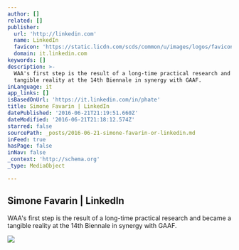 ```yaml
---
author: []
related: []
publisher:
  url: 'http://linkedin.com'
  name: LinkedIn
  favicon: 'https://static.licdn.com/scds/common/u/images/logos/favicons/v1/favicon.ico'
  domain: it.linkedin.com
keywords: []
description: >-
  WAA's first step is the result of a long-time practical research and became a
  tangible reality at the 14th Biennale in synergy with GAAF.
inLanguage: it
app_links: []
isBasedOnUrl: 'https://it.linkedin.com/in/phate'
title: Simone Favarin | LinkedIn
datePublished: '2016-06-21T21:19:51.660Z'
dateModified: '2016-06-21T21:18:12.574Z'
starred: false
sourcePath: _posts/2016-06-21-simone-favarin-or-linkedin.md
inFeed: true
hasPage: false
inNav: false
_context: 'http://schema.org'
_type: MediaObject

---
```

<article style=""><h1>Simone Favarin | LinkedIn</h1><p>WAA's first step is the result of a long-time practical research and became a tangible reality at the 14th Biennale in synergy with GAAF.</p><img src="https://media.licdn.com/mpr/mpr/shrinknp_200_200/AAEAAQAAAAAAAAWYAAAAJDk5YmI2Y2IzLWViZjEtNDFlMS1hNjM4LTQ3YWIxZTNlYWJiNQ.jpg" /></article>
